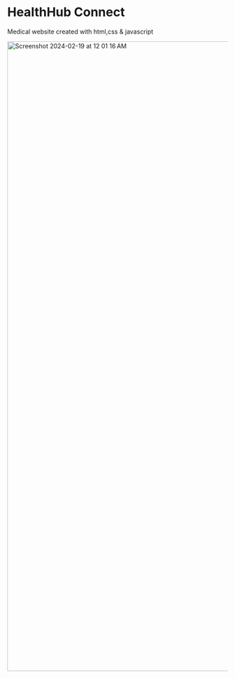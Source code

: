 # HealthHub Connect 
Medical website created with html,css & javascript

<img width="1440" alt="Screenshot 2024-02-19 at 12 01 16 AM" src="https://github.com/Prezxvii/HealthHub-Connect/assets/122589070/829805ee-c904-4487-9b0c-6791be139d06">
